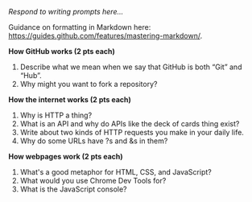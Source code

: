 _Respond to writing prompts here..._

Guidance on formatting in Markdown here: https://guides.github.com/features/mastering-markdown/.

**How GitHub works (2 pts each)**
1. Describe what we mean when we say that GitHub is both “Git” and “Hub”.
2. Why might you want to fork a repository?

**How the internet works (2 pts each)**
1. Why is HTTP a thing?
2. What is an API and why do APIs like the deck of cards thing exist?
3. Write about two kinds of HTTP requests you make in your daily life.
4. Why do some URLs have ?s and &s in them?

**How webpages work (2 pts each)**
1. What's a good metaphor for HTML, CSS, and JavaScript?
2. What would you use Chrome Dev Tools for?
3. What is the JavaScript console?
